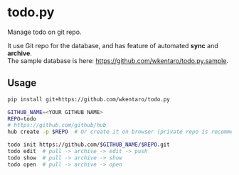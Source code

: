 # todo.py

Manage todo on git repo.

It use Git repo for the database,
and has feature of automated **sync** and **archive**.  
The sample database is here: https://github.com/wkentaro/todo.py.sample.


## Usage


```bash
pip install git+https://github.com/wkentaro/todo.py

GITHUB_NAME=<YOUR GITHUB NAME>
REPO=todo
# https://github.com/github/hub
hub create -p $REPO  # Or create it on browser (private repo is recommended)

todo init https://github.com/$GITHUB_NAME/$REPO.git
todo edit  # pull -> archive -> edit -> push
todo show  # pull -> archive -> show
todo open  # pull -> archive -> open
```
